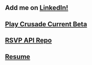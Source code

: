## Add me on [LinkedIn!](https://www.linkedin.com/in/ruben-alias-70168a1b6/)
## [Play Crusade Current Beta](Crusade.html)
## [RSVP API Repo](https://github.com/Herxity/RSVP-Project)
## [Resume](Ruben.Alias.Resume.pdf)
